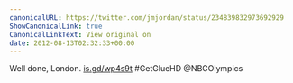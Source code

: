```yaml
---
canonicalURL: https://twitter.com/jmjordan/status/234839832973692929
ShowCanonicalLink: true
CanonicalLinkText: View original on
date: 2012-08-13T02:32:33+00:00
---
```

Well done, London. [is.gd/wp4s9t](http://is.gd/wp4s9t) #GetGlueHD @NBCOlympics